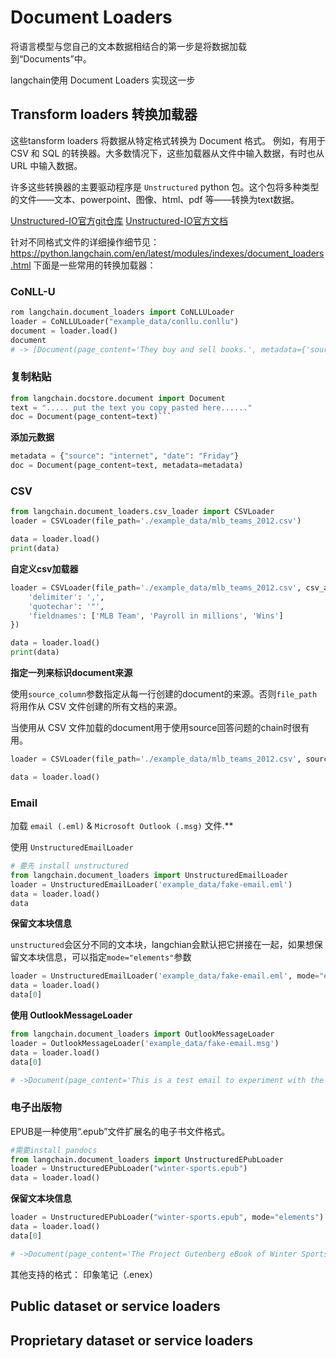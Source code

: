 # Document Loaders

将语言模型与您自己的文本数据相结合的第一步是将数据加载到“Documents”中。

langchain使用 Document Loaders 实现这一步

## Transform loaders 转换加载器

这些tansform loaders 将数据从特定格式转换为 Document 格式。
例如，有用于 CSV 和 SQL 的转换器。大多数情况下，这些加载器从文件中输入数据，有时也从 URL 中输入数据。

许多这些转换器的主要驱动程序是 `Unstructured` python 包。这个包将多种类型的文件——文本、powerpoint、图像、html、pdf 等——转换为text数据。

[Unstructured-IO官方git仓库](https://github.com/Unstructured-IO/unstructured)
[Unstructured-IO官方文档](https://www.unstructured.io/)

针对不同格式文件的详细操作细节见：<https://python.langchain.com/en/latest/modules/indexes/document_loaders.html> 下面是一些常用的转换加载器：



### CoNLL-U
```python
rom langchain.document_loaders import CoNLLULoader
loader = CoNLLULoader("example_data/conllu.conllu")
document = loader.load()
document
# -> [Document(page_content='They buy and sell books.', metadata={'source': 'example_data/conllu.conllu'})]
```

### 复制粘贴

```python
from langchain.docstore.document import Document
text = "..... put the text you copy pasted here......"
doc = Document(page_content=text)```
```

**添加元数据**
```python
metadata = {"source": "internet", "date": "Friday"}
doc = Document(page_content=text, metadata=metadata)
```

### CSV

```python
from langchain.document_loaders.csv_loader import CSVLoader
loader = CSVLoader(file_path='./example_data/mlb_teams_2012.csv')

data = loader.load()
print(data)
```

**自定义csv加载器**

```python
loader = CSVLoader(file_path='./example_data/mlb_teams_2012.csv', csv_args={
    'delimiter': ',',
    'quotechar': '"',
    'fieldnames': ['MLB Team', 'Payroll in millions', 'Wins']
})

data = loader.load()
print(data)
```

**指定一列来标识document来源**

使用`source_column`参数指定从每一行创建的document的来源。否则`file_path`将用作从 CSV 文件创建的所有文档的来源。

当使用从 CSV 文件加载的document用于使用source回答问题的chain时很有用。

```python
loader = CSVLoader(file_path='./example_data/mlb_teams_2012.csv', source_column="Team")

data = loader.load()
```
### Email

加载 `email (.eml)` & `Microsoft Outlook (.msg)` 文件.**

使用 `UnstructuredEmailLoader`

```python
# 要先 install unstructured
from langchain.document_loaders import UnstructuredEmailLoader
loader = UnstructuredEmailLoader('example_data/fake-email.eml')
data = loader.load()
data
```

**保留文本块信息**

`unstructured`会区分不同的文本块，langchian会默认把它拼接在一起，如果想保留文本块信息，可以指定`mode="elements"`参数

```python
loader = UnstructuredEmailLoader('example_data/fake-email.eml', mode="elements")
data = loader.load()
data[0]
```
**使用 OutlookMes​​sageLoader**

```python
from langchain.document_loaders import OutlookMessageLoader
loader = OutlookMessageLoader('example_data/fake-email.msg')
data = loader.load()
data[0]

# ->Document(page_content='This is a test email to experiment with the MS Outlook MSG Extractor\r\n\r\n\r\n-- \r\n\r\n\r\nKind regards\r\n\r\n\r\n\r\n\r\nBrian Zhou\r\n\r\n', metadata={'subject': 'Test for TIF files', 'sender': 'Brian Zhou <brizhou@gmail.com>', 'date': 'Mon, 18 Nov 2013 16:26:24 +0800'})
```
### 电子出版物

EPUB是一种使用“.epub”文件扩展名的电子书文件格式。

```python
#需要install pandocs
from langchain.document_loaders import UnstructuredEPubLoader
loader = UnstructuredEPubLoader("winter-sports.epub")
data = loader.load()
```
**保留文本块信息**

```python	
loader = UnstructuredEPubLoader("winter-sports.epub", mode="elements")
data = loader.load()
data[0]

# ->Document(page_content='The Project Gutenberg eBook of Winter Sports in\nSwitzerland, by E. F. Benson', lookup_str='', metadata={'source': 'winter-sports.epub', 'page_number': 1, 'category': 'Title'}, lookup_index=0)
```

其他支持的格式： 印象笔记（.enex）




## Public dataset or service loaders

## Proprietary dataset or service loaders


